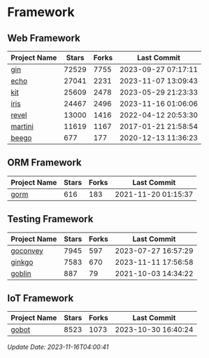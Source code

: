 # Framework

## Web Framework
| Project Name | Stars | Forks | Last Commit |
| ------------ | ----- | ----- | ----------- |
| [gin](https://github.com/gin-gonic/gin) | 72529 | 7755 | 2023-09-27 07:17:11 |
| [echo](https://github.com/labstack/echo) | 27041 | 2231 | 2023-11-07 13:09:43 |
| [kit](https://github.com/go-kit/kit) | 25609 | 2478 | 2023-05-29 21:23:33 |
| [iris](https://github.com/kataras/iris) | 24467 | 2496 | 2023-11-16 01:06:06 |
| [revel](https://github.com/revel/revel) | 13000 | 1416 | 2022-04-12 20:53:30 |
| [martini](https://github.com/go-martini/martini) | 11619 | 1167 | 2017-01-21 21:58:54 |
| [beego](https://github.com/astaxie/beego) | 677 | 177 | 2020-12-13 11:36:23 |

## ORM Framework
| Project Name | Stars | Forks | Last Commit |
| ------------ | ----- | ----- | ----------- |
| [gorm](https://github.com/jinzhu/gorm) | 616 | 183 | 2021-11-20 01:15:37 |

## Testing Framework
| Project Name | Stars | Forks | Last Commit |
| ------------ | ----- | ----- | ----------- |
| [goconvey](https://github.com/smartystreets/goconvey) | 7945 | 597 | 2023-07-27 16:57:29 |
| [ginkgo](https://github.com/onsi/ginkgo) | 7583 | 670 | 2023-11-11 17:56:58 |
| [goblin](https://github.com/franela/goblin) | 887 | 79 | 2021-10-03 14:34:22 |

## IoT Framework
| Project Name | Stars | Forks | Last Commit |
| ------------ | ----- | ----- | ----------- |
| [gobot](https://github.com/hybridgroup/gobot) | 8523 | 1073 | 2023-10-30 16:40:24 |

*Update Date: 2023-11-16T04:00:41*